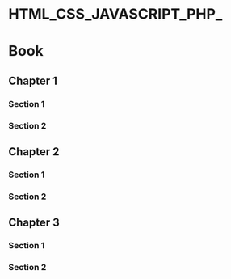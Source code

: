 # HTML_CSS_JAVASCRIPT_PHP_
<!-------------------HEADING_TAGS------------------------->
<!DOCTYPE html>
<html lang="en">
<head>
    <meta charset="UTF-8">
    <meta name="viewport" content="width=device-width, initial-scale=1.0">
    <title>Document</title>
</head>
<body>
    <h1>Book</h1>
    <h2>Chapter 1</h2>
    <h3>Section 1</h3>
    <h3>Section 2</h3>
    <h2>Chapter 2</h2>
    <h3>Section 1</h3>
    <h3>Section 2</h3>
    <h2>Chapter 3</h2>
    <h3>Section 1</h3>
    <h3>Section 2</h3>
</body>
</html>
